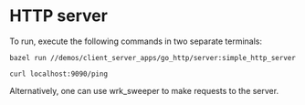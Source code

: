 # HTTP server

To run, execute the following commands in two separate terminals:

`bazel run //demos/client_server_apps/go_http/server:simple_http_server`

`curl localhost:9090/ping`

Alternatively, one can use wrk_sweeper to make requests to the server.

